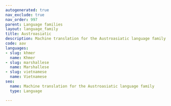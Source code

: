 ```yaml
---
autogenerated: true
nav_exclude: true
nav_order: 997
parent: Language families
layout: language_family
title: Austroasiatic
description: Machine translation for the Austroasiatic language family
code: aav
languages:
- slug: khmer
  name: Khmer
- slug: marshallese
  name: Marshallese
- slug: vietnamese
  name: Vietnamese
seo:
  name: Machine translation for the Austroasiatic language family
  type: Language

---
```


